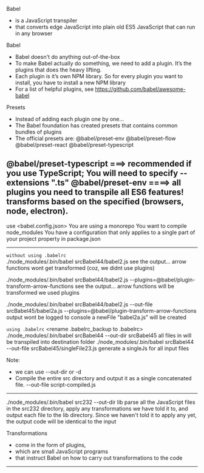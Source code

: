 Babel
- is a JavaScript transpiler 
- that converts edge JavaScript into plain old ES5 JavaScript that can run in any browser

Babel
- Babel doesn't do anything out-of-the-box
- To make Babel actually do something, we need to add a plugin. 
    It’s the plugins that does the heavy lifting.
- Each plugin is it’s own NPM library. 
    So for every plugin you want to install, you have to install a new NPM library 
- For a list of helpful plugins, see
    https://github.com/babel/awesome-babel

Presets
- Instead of adding each plugin one by one...
- The Babel foundation has created presets that contains common bundles of plugins
- The official presets are:
    @babel/preset-env
    @babel/preset-flow
    @babel/preset-react
    @babel/preset-typescript


@babel/preset-typescript ===> recommended if you use TypeScript; You will need to specify --extensions ".ts"
@babel/preset-env ====> 
    all plugins you need to transpile all ES6 features!
    transforms based on the specified <environment> (browsers, node, electron).
------------------------------------------------------------------------------------------------------------------------------
use <babel.config.json>
    You are using a monorepo
    You want to compile node_modules
<babelrc>
    You have a configuration that only applies to a single part of your project
<babel> property in package.json
    
------------------------------------------------------------------------------------------------------------------------------
`without using .babelrc`            
./node_modules/.bin/babel srcBabel44/babel2.js
    see the output... arrow functions wont get transformed (coz, we didnt use plugins)

./node_modules/.bin/babel srcBabel44/babel2.js --plugins=@babel/plugin-transform-arrow-functions
    see the output... arrow functions will be transformed we used plugins

./node_modules/.bin/babel srcBabel44/babel2.js --out-file srcBabel45/babel2a.js --plugins=@babel/plugin-transform-arrow-functions
    output wont be logged to console
    a newFile "babel2a.js" will be created 


`using .babelrc`                <rename .babelrc_backup to .babelrc>
./node_modules/.bin/babel srcBabel44 --out-dir srcBabel45
    all files in <srcBabel44> will be transpiled into destination folder <srcBabel45>
./node_modules/.bin/babel srcBabel44 --out-file srcBabel45/singleFile23.js
    generate a singleJs for all input files
    

Note: 
- we can use --out-dir or -d
- Compile the entire src directory and output it as a single concatenated file.
    --out-file script-compiled.js
-------------------------------------------------------------------------------------------------------------------------------

./node_modules/.bin/babel src232 --out-dir lib
    parse all the JavaScript files in the src232 directory, 
    apply any transformations we have told it to, 
    and output each file to the lib directory. 
    Since we haven't told it to apply any <transformations> yet, the output code will be identical to the input
    

Transformations 
- come in the form of plugins, 
- which are small JavaScript programs 
- that instruct Babel on how to carry out transformations to the code
-------------------------------------------------------------------------------------------------------------------------------